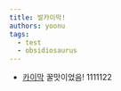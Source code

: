 ```yaml
---
title: 발카이막!
authors: yoonu
tags:
  - test
  - obsidiosaurus
---
```


* [카이막](./yoonu/kaymak) 꿀맛이었음! 1111122


